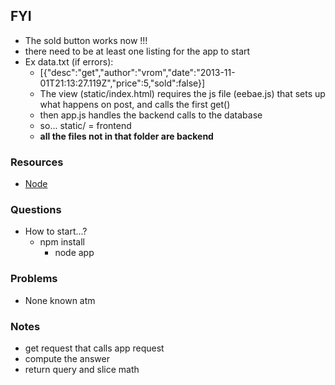 ## FYI 
+ The sold button works now !!! 
+ there need to be at least one listing for the app to start
+ Ex data.txt (if errors):
	- [{"desc":"get","author":"vrom","date":"2013-11-01T21:13:27.119Z","price":5,"sold":false}]
	- The view (static/index.html) requires the js file (eebae.js) that sets up what happens on post, and calls the first get()
	- then app.js handles the backend calls to the database
	- so... static/ = frontend
	- __all the files not in that folder are backend__


### Resources
+ [Node](node.js)

### Questions
+ How to start...? 
  - npm install
	- node app

### Problems
+ None known atm


### Notes 
+ get request that calls app request
+ compute the answer
+ return query and slice math
